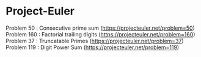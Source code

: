 # Project-Euler
Problem 50 : Consecutive prime sum (https://projecteuler.net/problem=50)<br>
Problem 160 : Factorial trailing digits (https://projecteuler.net/problem=160)<br>
Problem 37 : Truncatable Primes (https://projecteuler.net/problem=37)<br>
Problem 119 : Digit Power Sum (https://projecteuler.net/problem=119)
